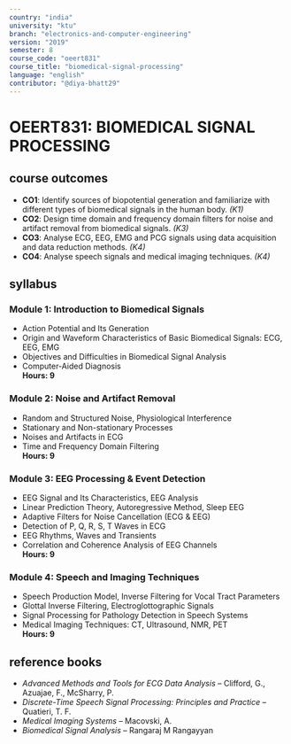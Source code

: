 ```yaml
---
country: "india"
university: "ktu"
branch: "electronics-and-computer-engineering"
version: "2019"
semester: 8
course_code: "oeert831"
course_title: "biomedical-signal-processing"
language: "english"
contributor: "@diya-bhatt29"
---
```


# OEERT831: BIOMEDICAL SIGNAL PROCESSING

## course outcomes

- **CO1**: Identify sources of biopotential generation and familiarize with different types of biomedical signals in the human body. *(K1)*
- **CO2**: Design time domain and frequency domain filters for noise and artifact removal from biomedical signals. *(K3)*
- **CO3**: Analyse ECG, EEG, EMG and PCG signals using data acquisition and data reduction methods. *(K4)*
- **CO4**: Analyse speech signals and medical imaging techniques. *(K4)*

## syllabus

### Module 1: Introduction to Biomedical Signals
- Action Potential and Its Generation
- Origin and Waveform Characteristics of Basic Biomedical Signals: ECG, EEG, EMG
- Objectives and Difficulties in Biomedical Signal Analysis
- Computer-Aided Diagnosis  
**Hours: 9**

### Module 2: Noise and Artifact Removal
- Random and Structured Noise, Physiological Interference
- Stationary and Non-stationary Processes
- Noises and Artifacts in ECG
- Time and Frequency Domain Filtering  
**Hours: 9**

### Module 3: EEG Processing & Event Detection
- EEG Signal and Its Characteristics, EEG Analysis
- Linear Prediction Theory, Autoregressive Method, Sleep EEG
- Adaptive Filters for Noise Cancellation (ECG & EEG)
- Detection of P, Q, R, S, T Waves in ECG
- EEG Rhythms, Waves and Transients
- Correlation and Coherence Analysis of EEG Channels  
**Hours: 9**

### Module 4: Speech and Imaging Techniques
- Speech Production Model, Inverse Filtering for Vocal Tract Parameters
- Glottal Inverse Filtering, Electroglottographic Signals
- Signal Processing for Pathology Detection in Speech Systems
- Medical Imaging Techniques: CT, Ultrasound, NMR, PET  
**Hours: 9**

## reference books

- *Advanced Methods and Tools for ECG Data Analysis* – Clifford, G., Azuajae, F., McSharry, P.
- *Discrete-Time Speech Signal Processing: Principles and Practice* – Quatieri, T. F.
- *Medical Imaging Systems* – Macovski, A.
- *Biomedical Signal Analysis* – Rangaraj M Rangayyan
